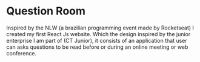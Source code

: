 # Question Room
Inspired by the NLW (a brazilian programming event made by Rocketseat) I created my first React Js website. Which the design inspired by the junior enterprise I am part of (CT Junior), it consists of an application that user can asks questions to be read before or during an online meeting or web conference.
